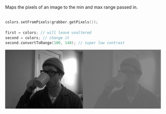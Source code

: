 Maps the pixels of an image to the min and max range passed in.

```cpp

colors.setFromPixels(grabber.getPixels());

first = colors; // will leave unaltered
second = colors; // change it
second.convertToRange(100, 140); // super low contrast

```

![Converting the range of an image](../images/ofxCvImage.convertToRange.example.png)
